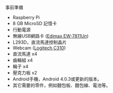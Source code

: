 事前準備
* Raspberry Pi
* 8 GB MicroSD 記憶卡
* 行動電源
* 無線USB網路卡 ([Edimax EW-7811Un](http://www.edimax.com.tw/tw/produce_detail.php?pd_id=301&pl1_id=1&pl2_id=68))
* L293D，直流馬達控制晶片
* Webcam ([Logitech C310](http://www.logitech.com/zh-tw/product/hd-webcam-c310))
* 直流馬達 x4
* 齒輪組 x4
* 輪子 x4
* 壓克力板 x2
* Android手機，Android 4.0.3或更新的版本。
* 其它需要的零件，例如麵包板、麵包線、電池等。
